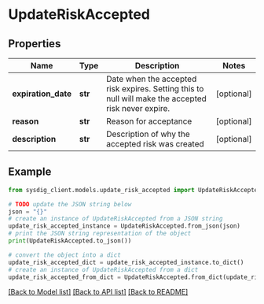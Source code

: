 # UpdateRiskAccepted


## Properties

Name | Type | Description | Notes
------------ | ------------- | ------------- | -------------
**expiration_date** | **str** | Date when the accepted risk expires. Setting this to null will make the accepted risk never expire.  | [optional] 
**reason** | **str** | Reason for acceptance | [optional] 
**description** | **str** | Description of why the accepted risk was created | [optional] 

## Example

```python
from sysdig_client.models.update_risk_accepted import UpdateRiskAccepted

# TODO update the JSON string below
json = "{}"
# create an instance of UpdateRiskAccepted from a JSON string
update_risk_accepted_instance = UpdateRiskAccepted.from_json(json)
# print the JSON string representation of the object
print(UpdateRiskAccepted.to_json())

# convert the object into a dict
update_risk_accepted_dict = update_risk_accepted_instance.to_dict()
# create an instance of UpdateRiskAccepted from a dict
update_risk_accepted_from_dict = UpdateRiskAccepted.from_dict(update_risk_accepted_dict)
```
[[Back to Model list]](../README.md#documentation-for-models) [[Back to API list]](../README.md#documentation-for-api-endpoints) [[Back to README]](../README.md)


